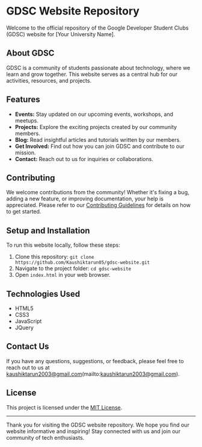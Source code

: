 # GDSC Website Repository

Welcome to the official repository of the Google Developer Student Clubs (GDSC) website for [Your University Name]. 

## About GDSC

GDSC is a community of students passionate about technology, where we learn and grow together. This website serves as a central hub for our activities, resources, and projects.

## Features

- **Events:** Stay updated on our upcoming events, workshops, and meetups.
- **Projects:** Explore the exciting projects created by our community members.
- **Blog:** Read insightful articles and tutorials written by our members.
- **Get Involved:** Find out how you can join GDSC and contribute to our mission.
- **Contact:** Reach out to us for inquiries or collaborations.

## Contributing

We welcome contributions from the community! Whether it's fixing a bug, adding a new feature, or improving documentation, your help is appreciated. Please refer to our [Contributing Guidelines](CONTRIBUTING.md) for details on how to get started.

## Setup and Installation

To run this website locally, follow these steps:

1. Clone this repository: `git clone https://github.com/Kaushiktarun05/gdsc-website.git`
2. Navigate to the project folder: `cd gdsc-website`
3. Open `index.html` in your web browser.

## Technologies Used

- HTML5
- CSS3
- JavaScript
- JQuery

## Contact Us

If you have any questions, suggestions, or feedback, please feel free to reach out to us at kaushiktarun2003@gmail.com(mailto:kaushiktarun2003@gmail.com).

## License

This project is licensed under the [MIT License](LICENSE).

---

Thank you for visiting the GDSC website repository. We hope you find our website informative and inspiring! Stay connected with us and join our community of tech enthusiasts.

